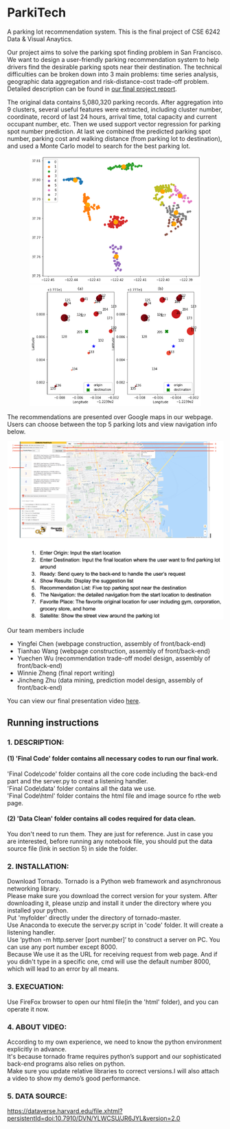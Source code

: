 # ParkiTech
A parking lot recommendation system. This is the final project of CSE 6242 Data &amp; Visual Anaytics.

Our project aims to solve the parking spot finding problem in San Francisco. We want to design a user-friendly parking recommendation system to help drivers find the desirable parking spots near their destination. The technical difficulties can be broken down into 3 main problems: time series analysis, geographic data aggregation and risk-distance-cost trade-off problem. Detailed description can be found in [our final project report](https://github.com/Jincheng97/ParkiTech/blob/master/CSE6242_final.pdf). 

The original data contains 5,080,320 parking records. After aggregation into 9 clusters, several useful features were extracted, including cluster number, coordinate, record of last 24 hours, arrival time, total capacity and current occupant number, etc. Then we used support vector regression for parking spot number prediction. At last we combined the predicted parking spot number, parking cost and walking distance (from parking lot to destination), and used a Monte Carlo model to search for the best parking lot. 
<p align="center">
  <img src="https://github.com/Jincheng97/ParkiTech/blob/master/images/cluster.png" alt="drawing" width="400"/>
  <img src="https://github.com/Jincheng97/ParkiTech/blob/master/images/example.png" alt="drawing" width="400"/>
</p>

The recommendations are presented over Google maps in our webpage. Users can choose between the top 5 parking lots and view navigation info below.
<p align="center">
  <img src="https://github.com/Jincheng97/ParkiTech/blob/master/images/intro-interface.png" alt="drawing" width="750"/>
</p>

Our team members include
- Yingfei Chen (webpage construction, assembly of front/back-end)  
- Tianhao Wang (webpage construction, assembly of front/back-end)  
- Yuechen  Wu (recommendation trade-off model design, assembly of front/back-end)  
- Winnie Zheng (final report writing)  
- Jincheng Zhu (data mining, prediction model design, assembly of front/back-end)  

You can view our final presentation video [here](https://youtu.be/-fOp2qo7tDM). 

## Running instructions
### 1. DESCRIPTION:  
#### (1) 'Final Code' folder contains all necessary codes to run our final work.  
'Final Code\code' folder contains all the core code including the back-end part and the server.py to creat a listening handler.  
'Final Code\data' folder contains all the data we use.  
'Final Code\html' folder contains the html file and image source fo rthe web page.  
#### (2) 'Data Clean' folder contains all codes required for data clean. 
You don't need to run them. They are just for reference. Just in case you are interested, before running any notebook file, you should put the data source file (link in section 5) in side the folder.  

### 2. INSTALLATION:  
Download Tornado. Tornado is a Python web framework and asynchronous networking library.   
Please make sure you download the correct version for your system. After downloading it, please unzip and install it under the directory where you installed your python.  
Put 'myfolder' directly under the directory of tornado-master.  
Use Anaconda to execute the server.py script in 'code' folder. It will create a listening handler.  
Use ‘python -m http.server [port number]’ to construct a server on PC. You can use any port number except 8000.  
Because We use it as the URL for receiving request from web page. And if you didn't type in a specific one, cmd will use 
the default number 8000, which will lead to an error by all means.  

### 3. EXECUATION:  
Use FireFox browser to open our html file(in the 'html' folder), and you can operate it now.  

### 4. ABOUT VIDEO:  
According to my own experience, we need to know the python environment explicitly in advance.  
It's because tornado frame requires python’s support and our sophisticated back-end programs also relies on python.  
Make sure you update relative libraries to correct versions.I will also attach a video to show my demo’s good performance.  

### 5. DATA SOURCE:
https://dataverse.harvard.edu/file.xhtml?persistentId=doi:10.7910/DVN/YLWCSU/JR6JYL&version=2.0
